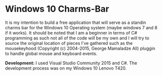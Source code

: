 # Windows 10 Charms-Bar
It is my intention to build a free application that will serve as a standin charms bar for the Windows 10 Operating system (maybe windows 7 and 8 if it works). It should be noted that I am a beginner in terms of C# programming as such not all of the code will be my own and I will try to source the original location of pieces I've gathered such as the mousekeyhood (Copyright (c) 2004-2015, George Mamaladze
All) pluggin to handle global mouse and keyboard events.

**Development:**
I used Visual Studio Community 2015 and C#. The development process was on my Windows 10 Lenovo T420.

